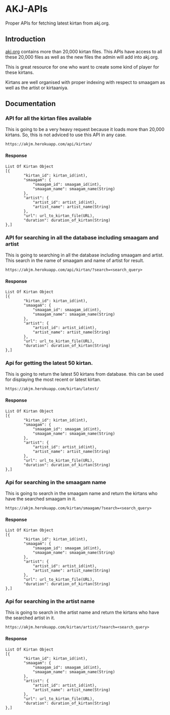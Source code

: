 # AKJ-APIs
Proper APIs for fetching latest kirtan from akj.org.

## Introduction
[akj.org](https://akj.org) contains more than 20,000 kirtan files. This APIs have access to all these 20,000 files as well as the new files the admin will add into akj.org.

This is great resource for one who want to create some kind of player for these kirtans. 

Kirtans are well organised with proper indexing with respect to smaagam as well as the artist or kirtaaniya.

## Documentation

### API for all the kirtan files available

This is going to be a very heavy request because it loads more than 20,000 kirtans. So, this is not adviced to use this API in any case.

```
https://akjm.herokuapp.com/api/kirtan/
```
#### Response

```
List Of Kirtan Object
[{
        "kirtan_id": kirtan_id(int),
        "smaagam": {
            "smaagam_id": smaagam_id(int),
            "smaagam_name": smaagam_name(String)
        },
        "artist": {
            "artist_id": artist_id(int),
            "artist_name": artist_name(String)
        },
        "url": url_to_kirtan_file(URL),
        "duration": duration_of_kirtan(String)
},]

```

### API for searching in all the database including smaagam and artist

This is going to searching in all the database including smaagam and artist. This search in the name of smaagam and name of artist for result.

```
https://akjm.herokuapp.com/api/kirtan/?search=<search_query>
```
#### Response

```
List Of Kirtan Object
[{
        "kirtan_id": kirtan_id(int),
        "smaagam": {
            "smaagam_id": smaagam_id(int),
            "smaagam_name": smaagam_name(String)
        },
        "artist": {
            "artist_id": artist_id(int),
            "artist_name": artist_name(String)
        },
        "url": url_to_kirtan_file(URL),
        "duration": duration_of_kirtan(String)
},]

```

### Api for getting the latest 50 kirtan.

This is going to return the latest 50 kirtans from database. this can be used for displaying the most recent or latest kirtan.

```
https://akjm.herokuapp.com/kirtan/latest/
```
#### Response

```
List Of Kirtan Object
[{
        "kirtan_id": kirtan_id(int),
        "smaagam": {
            "smaagam_id": smaagam_id(int),
            "smaagam_name": smaagam_name(String)
        },
        "artist": {
            "artist_id": artist_id(int),
            "artist_name": artist_name(String)
        },
        "url": url_to_kirtan_file(URL),
        "duration": duration_of_kirtan(String)
},]

```

### Api for searching in the smaagam name

This is going to search in the smaagam name and return the kirtans who have the searched smaagam in it.

```
https://akjm.herokuapp.com/kirtan/smaagam/?search=<search_query>
```
#### Response

```
List Of Kirtan Object
[{
        "kirtan_id": kirtan_id(int),
        "smaagam": {
            "smaagam_id": smaagam_id(int),
            "smaagam_name": smaagam_name(String)
        },
        "artist": {
            "artist_id": artist_id(int),
            "artist_name": artist_name(String)
        },
        "url": url_to_kirtan_file(URL),
        "duration": duration_of_kirtan(String)
},]

```

### Api for searching in the artist name

This is going to search in the artist name and return the kirtans who have the searched artist in it.

```
https://akjm.herokuapp.com/kirtan/artist/?search=<search_query>
```
#### Response

```
List Of Kirtan Object
[{
        "kirtan_id": kirtan_id(int),
        "smaagam": {
            "smaagam_id": smaagam_id(int),
            "smaagam_name": smaagam_name(String)
        },
        "artist": {
            "artist_id": artist_id(int),
            "artist_name": artist_name(String)
        },
        "url": url_to_kirtan_file(URL),
        "duration": duration_of_kirtan(String)
},]

```


